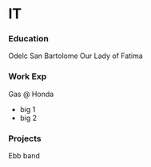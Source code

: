 # IT

### Education
Odelc
San Bartolome
Our Lady of Fatima

### Work Exp
Gas @ Honda
- big 1
- big 2


### Projects
Ebb band 
